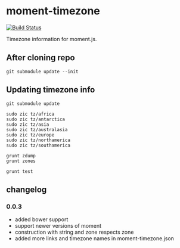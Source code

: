 moment-timezone
===============

[![Build Status](https://travis-ci.org/moment/moment-timezone.png)](https://travis-ci.org/moment/moment-timezone)

Timezone information for moment.js.

## After cloning repo

```
git submodule update --init
```

## Updating timezone info

```
git submodule update

sudo zic tz/africa
sudo zic tz/antarctica
sudo zic tz/asia
sudo zic tz/australasia
sudo zic tz/europe
sudo zic tz/northamerica
sudo zic tz/southamerica

grunt zdump
grunt zones

grunt test
```

## changelog

### 0.0.3
* added bower support
* support newer versions of moment
* construction with string and zone respects zone
* added more links and timezone names in moment-timezone.json
